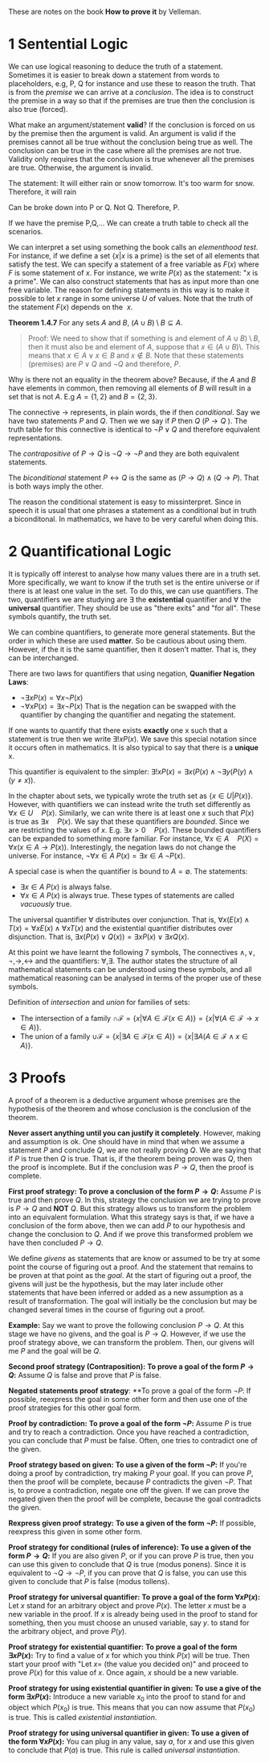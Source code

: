 These are notes on the book **How to prove it** by Velleman.
# 1  Sentential Logic

We can use logical reasoning to deduce the truth of a statement. Sometimes it is easier to break down a statement from words to placeholders, e.g, P, Q for instance and use these to reason the truth. That is from the *premise* we can arrive at a *conclusion*. The idea is to construct the premise in a way so that if the premises are true then the conclusion is also true (forced). 

What make an argument/statement **valid**? If the conclusion is forced on us by the premise then the argument is valid. An argument is valid if the premises cannot all be true without the conclusion being true as well. The conclusion can be true in the case where all the premises are not true. Validity only requires that the conclusion is true whenever all the premises are true. Otherwise, the argument is invalid.

The statement: 
	It will either rain or snow tomorrow.
	It's too warm for snow.
	Therefore, it will rain

Can be broke down into
	P or Q.
	Not Q.
	Therefore, P.

If we have the premise P,Q,... We can create a truth table to check all the scenarios.

We can interpret a set using something the book calls an *elementhood test*. For instance, if we define a set $\{ x |x  \text{ is a prime} \}$ is the set of all elements that satisfy the test. We can specify a statement of a free variable as $F(x)$ where $F$ is some statement of $x$. For instance, we write $P(x)$ as the statement: "$x$ is a prime". We can also construct statements that has as input more than one free variable. The reason for defining statements in this way is to make it possible to let $x$ range in some universe $U$ of values. Note that the truth of the statement $F(x)$ depends on the  $x$.

**Theorem 1.4.7**
For any sets $A$ and $B$, $(A\cup B) \setminus B \subseteq A$. 
>Proof: We need to show that if something is and element of $A\cup B) \setminus B$, then it must also be and element of $A$,  suppose that $x \in (A \cup B) \setminus$. This means that $x \in A \vee x \in B$ and $x \not\in B$. Note that these statements (premises) are $P \vee Q$ and $\neg Q$ and therefore, $P$.

Why is there not an equality in the theorem above? Because, if the $A$ and $B$ have elements in common, then removing all elements of $B$ will result in a set that is not $A$. E.g $A = \{1,2\}$ and $B= \{2,3\}$.

The connective $\rightarrow$ represents, in plain words, the if then *conditional*. Say we have two statements $P$ and $Q$. Then we we say if $P$ then $Q$ ($P \rightarrow Q$ ). The truth table for this connective is identical to $\neg P \vee Q$ and therefore equivalent representations.

The *contrapositive* of $P \rightarrow Q$ is $\neg Q \rightarrow \neg P$ and they are both equivalent statements.

The *biconditional* statement $P \leftrightarrow Q$ is the same as $(P \rightarrow Q)\wedge(Q \rightarrow P)$. That is both ways imply the other.

The reason the conditional statement is easy to missinterpret. Since in speech it is usual that one phrases a statement as a conditional but in truth a biconditonal. In mathematics, we have to be very careful when doing this.

# 2 Quantificational Logic

It is typically off interest to analyse how many values there are in a truth set. More specifically, we want to know if the truth set is the entire universe or if there is at least one value in the set. To do this, we can use quantifiers. The two, quantifiers we are studying are $\exists$ the **existential** quantifier and $\forall$ the **universal** quantifier. They should be use as "there exits" and "for all". These symbols quantify, the truth set.

We can combine quantifiers, to generate more general statements. But the order in which these are used **matter**. So be cautious about using them. However, if the it is the same quantifier, then it dosen't matter. That is, they can be interchanged.

There are two laws for quantifiers that using negation, **Quanifier Negation Laws**:
- $\neg \exists xP(x) = \forall x \neg P(x)$
- $\neg \forall x P(x) = \exists x \neg P(x)$
That is the negation can be swapped with the quantifier by changing the quantifier and negating the statement. 

If one wants to quantify that there exists **exactly** one x such that a statement is true then we write $\exists! x P(x)$. We save this special notation since it occurs often in mathematics. It is also typical to say that there is a **unique** x.

This quantifier is equivalent to the simpler: $\exists! x P(x) = \exists x (P(x) \wedge \neg \exists y(P(y) \wedge (y\neq x))$.

In the chapter about sets, we typically wrote the truth set as $\{x \in U | P(x)\}$. However, with quantifiers we can instead write the truth set differently as $\forall x\in U \quad P(x)$. Similarly, we can write there is at least one $x$ such that $P(x)$ is true as $\exists x \quad P(x)$. We say that these quantifiers are *bounded*. Since we are restricting the values of $x$. E.g. $\exists x > 0 \quad P(x)$. These bounded quantifiers can be expanded to something more familiar. For instance, $\forall x \in A \quad P(X) = \forall x(x \in A \rightarrow P(x))$. Interestingly, the negation laws do not change the universe. For instance, $\neg \forall x \in A\;P(x) = \exists x \in A\;\neg P(x)$.

A special case is when the quantifier is bound to $A=\emptyset$. The statements:
- $\exists x \in A\;P(x)$ is always false.
- $\forall x \in A\;P(x)$ is always true. These types of statements are called *vacuously* true.

The universal quantifier $\forall$ distributes over conjunction. That is, $\forall x (E(x)  \wedge T(x) = \forall x E(x) \wedge \forall x T(x)$ and the existential quantifier distributes over disjunction. That is, $\exists x (P(x) \vee Q(x)) =\exists x P(x) \vee \exists x Q(x)$.

At this point we have learnt the following 7 symbols, The connectives $\wedge, \vee, \neg, \rightarrow, \leftrightarrow$ and the quantifiers: $\forall, \exists$. The author states the structure of all mathematical statements can be understood using these symbols, and all mathematical reasoning can be analysed in terms of the proper use of these symbols.

Definition of *intersection* and *union* for families of sets:
- The intersection of a family $\cap \mathcal{F} = \{ x | \forall A \in \mathcal{F} (x \in A)\}=\{ x | \forall(A \in \mathcal{F} \rightarrow x \in A) \}$.
- The union of a family $\cup \mathcal{F} =\{ x | \exists A \in \mathcal{F}(x \in A) \}= \{ x | \exists A(A \in \mathcal{F} \wedge x \in A)\}$.


# 3 Proofs

A proof of a theorem is a deductive argument whose premises are the hypothesis of the theorem and whose conclusion is the conclusion of the theorem.

**Never assert anything until you can justify it completely**. However, making and assumption is ok. One should have in mind that when we assume a statement $P$ and conclude $Q$, we are not really proving $Q$. We are saying that if $P$ is true then $Q$ is true. That is, if the theorem being proven was $Q$, then the proof is incomplete. But if the conclusion was $P \rightarrow Q$, then the proof is complete.

**First proof strategy:**
	**To prove a conclusion of the form $P \rightarrow Q$:**
	Assume $P$ is true and then prove $Q$.
In this, strategy the conclusion we are trying to prove is $P \rightarrow Q$ and **NOT** $Q$. But this strategy allows us to transform the problem into an equivalent formulation. What this strategy says is that, if we have a conclusion of the form above, then we can add $P$ to our hypothesis and change the conclusion to $Q$. And if we prove this transformed problem we have then concluded $P \rightarrow Q$.
 
We define *givens* as statements that are know or assumed to be try at some point the course of figuring out a proof. And the statement that remains to be proven at that point as the *goal*. At the start of figuring out a proof, the givens will just be the hypothesis, but the may later include other statements that have been inferred or added as a new assumption as a result of transformation. The goal will initially be the conclusion but may be changed several times in the course of figuring out a proof. 

**Example:**
	Say we want to prove the following conclusion $P \rightarrow Q$. At this stage we have no givens, and the goal is $P \rightarrow Q$. However, if we use the proof strategy above, we can transform the problem. Then, our givens will me $P$ and the goal will be $Q$.

**Second proof strategy (Contraposition):** 
	**To prove a goal of the form $P \rightarrow Q$:**
	Assume $Q$ is false and prove that $P$ is false.

**Negated statements proof strategy**:
	**To prove a goal of the form $\neg P$:
	If possible, reexpress the goal in some other form and then use one of the proof strategies for this other goal form.

**Proof by contradiction:**
	**To prove a goal of the form $\neg P$:**
	 Assume $P$ is true and try to reach a contradiction. Once you have reached a contradiction, you can conclude that $P$ must be false. Often, one tries to contradict one of the given.

**Proof strategy based on given:**
	**To use a given of the form $\neg P$:**
	If you're doing a proof by contradiction, try making $P$ your goal. If you can prove $P$, then the proof will be complete, because $P$ contradicts the given $\neg P$. That is, to prove a contradiction, negate one off the given. If we can prove the negated given then the proof will be complete, because the goal contradicts the given.

**Rexpress given proof strategy:**
	**To use a given of the form $\neg P$:**
	If possible, reexpress this given in some other form.

**Proof strategy for conditional (rules of inference):**
	**To use a given of the form $P \rightarrow Q$:**
	If you are also given $P$, or if you can prove $P$ is true, then you can use this given to conclude that $Q$ is true (modus ponens). Since it is equivalent to $\neg Q \rightarrow \neg P$, if you can prove that $Q$ is false, you can use this given to conclude that $P$ is false (modus tollens).

**Proof strategy for universal quantifier:**
	**To prove a goal of the form $\forall x P(x)$:**
	Let $x$ stand for an arbitrary object and prove $P(x)$. The letter $x$ must be a new variable in the proof. If $x$ is already being used in the proof to stand for something, then you must choose an unused variable, say $y$. to stand for the arbitrary object, and prove $P(y)$.

**Proof strategy for existential quantifier:**
	**To prove a goal of the form $\exists x P(x)$:**
	Try to find a value of $x$ for which you think $P(x)$ will be true. Then start your proof with "Let $x=$ (the value you decided on)" and proceed to prove $P(x)$ for this value of $x$. Once again, $x$ should be a new variable. 

**Proof strategy for using existential quantifier in given:**
	**To use a give of the form $\exists x P(x)$:**
	Introduce a new variable $x_{0}$ into the proof to stand for and object which $P(x_{0})$ is true. This means that you can now assume that $P(x_{0})$ is true. This is called *existential instantiation*.

**Proof strategy for using universal quantifier in given:**
	**To use a given of the form $\forall x P(x)$:**
	You can plug in any value, say $a$, for $x$ and use this given to conclude that $P(a)$ is true. This rule is called *universal instantiation*.






 